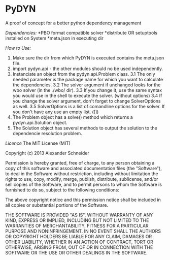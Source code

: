 PyDYN
=====

A proof of concept for a better python dependency management

_Dependencies:_
*PBO format compatible solver 
*distribute OR setuptools installed on System
*meta.json in executing dir


_How to Use:_
1. Make sure the dir from which PyDYN is executed contains the meta.json file.
2. import pydyn.api - the other modules should no be used independently.
3. Instanciate an object from the pydyn.api.Problem class. 
    3.1 The only needed parameter is the package name for which you want to calculate the dependencies. 
    3.2 The solver argument if unchanged looks for the wbo solver (in the ./wbo/ dir). 
    3.3 If you change it, use the same syntax you would use in the shell to execute the solver. (without options)
    3.4 If you change the solver argument, don't forget to change SolverOptions as well.
    3.5 SolverOptions is a list of comandline options for the solver. If you don't have any use an empty list. ([])
4. The Problem object has a solve() method which returns a pydyn.api.Solution object.
5. The Solution object has several methods to output the solution to the dependencie resolution problem.

_Licence_
The MIT License (MIT)

Copyright (c) 2013 Alexander Schneider

Permission is hereby granted, free of charge, to any person obtaining a copy
of this software and associated documentation files (the "Software"), to deal
in the Software without restriction, including without limitation the rights
to use, copy, modify, merge, publish, distribute, sublicense, and/or sell
copies of the Software, and to permit persons to whom the Software is
furnished to do so, subject to the following conditions:

The above copyright notice and this permission notice shall be included in
all copies or substantial portions of the Software.

THE SOFTWARE IS PROVIDED "AS IS", WITHOUT WARRANTY OF ANY KIND, EXPRESS OR
IMPLIED, INCLUDING BUT NOT LIMITED TO THE WARRANTIES OF MERCHANTABILITY,
FITNESS FOR A PARTICULAR PURPOSE AND NONINFRINGEMENT. IN NO EVENT SHALL THE
AUTHORS OR COPYRIGHT HOLDERS BE LIABLE FOR ANY CLAIM, DAMAGES OR OTHER
LIABILITY, WHETHER IN AN ACTION OF CONTRACT, TORT OR OTHERWISE, ARISING FROM,
OUT OF OR IN CONNECTION WITH THE SOFTWARE OR THE USE OR OTHER DEALINGS IN
THE SOFTWARE.
